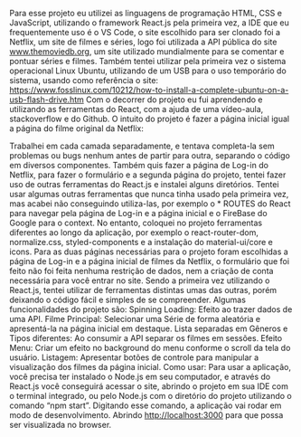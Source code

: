 Para esse projeto eu utilizei as linguagens de programação HTML, CSS e JavaScript, utilizando o framework React.js pela primeira vez, a IDE que eu frequentemente uso é o VS Code, o site escolhido para ser clonado foi a Netflix, um site de filmes e séries, logo foi utilizada a API pública do site www.themoviedb.org, um site utilizado mundialmente para se comentar e pontuar séries e filmes. 
  Também tentei utilizar pela primeira vez o sistema operacional Linux Ubuntu, utilizando de um USB para o uso temporário do sistema, usando como referência o site: <https://www.fosslinux.com/10212/how-to-install-a-complete-ubuntu-on-a-usb-flash-drive.htm>
  Com o decorrer do projeto eu fui aprendendo e utilizando as ferramentas do React, com a ajuda de uma vídeo-aula, stackoverflow e do Github. O intuito do projeto é fazer a página inicial igual a página do filme original da Netflix: 
 
  Trabalhei em cada camada separadamente, e tentava completa-la sem problemas ou bugs nenhum antes de partir para outra, separando o código em diversos componentes. 
  Também quis fazer a página de Log-in do Netflix, para fazer o formulário e a segunda página do projeto, tentei fazer uso de outras ferramentas do React.js e instalei alguns diretórios. 
  Tentei usar algumas outras ferramentas que nunca tinha usado pela primeira vez, mas acabei não conseguindo utiliza-las, por exemplo o * ROUTES do React para navegar pela página de Log-in e a página inicial e o FireBase do Google para o context.
  No entanto, coloquei no projeto ferramentas diferentes ao longo da aplicação, por exemplo o react-router-dom, normalize.css, styled-components e a instalação do material-ui/core e icons. Para as duas páginas necessárias para o projeto foram escolhidas a página de Log-in e a página inicial de filmes da Netflix, o formulário que foi feito não foi feita nenhuma restrição de dados, nem a criação de conta necessária para você entrar no site.
  Sendo a primeira vez utilizando o React.js, tentei utilizar de ferramentas distintas umas das outras, porém deixando o código fácil e simples de se compreender. 
  Algumas funcionalidades do projeto são:
 Spinning Loading: Efeito ao trazer dados de uma API.
 Filme Principal: Selecionar uma Série de forma aleatória e apresentá-la na página inicial em destaque.
 Lista separadas em Gêneros e Tipos diferentes: Ao consumir a API separar os filmes em sessões.
 Efeito Menu: Criar um efeito no background do menu conforme o scroll da tela do usuário.
 Listagem: Apresentar botões de controle para manipular a visualização dos filmes da página inicial.
Como usar:
  Para usar a aplicação, você precisa ter instalado o Node.js em seu computador, e através do React.js você conseguirá acessar o site, abrindo o projeto em sua IDE com o terminal integrado, ou pelo Node.js com o diretório do projeto utilizando o comando “npm start”.
Digitando esse comando, a aplicação vai rodar em modo de desenvolvimento.
Abrindo [http://localhost:3000](http://localhost:3000) para que possa ser visualizada no browser.
